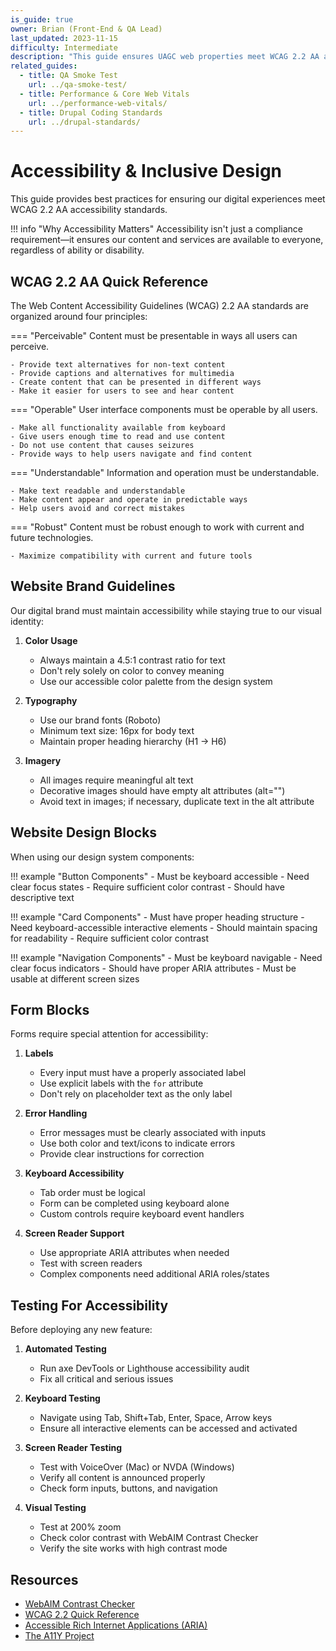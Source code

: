 ```yaml
---
is_guide: true
owner: Brian (Front-End & QA Lead)
last_updated: 2023-11-15
difficulty: Intermediate
description: "This guide ensures UAGC web properties meet WCAG 2.2 AA accessibility standards, helping create inclusive digital experiences for all users regardless of ability."
related_guides:
  - title: QA Smoke Test
    url: ../qa-smoke-test/
  - title: Performance & Core Web Vitals
    url: ../performance-web-vitals/
  - title: Drupal Coding Standards
    url: ../drupal-standards/
---
```


# Accessibility & Inclusive Design

This guide provides best practices for ensuring our digital experiences meet WCAG 2.2 AA accessibility standards.

!!! info "Why Accessibility Matters"
    Accessibility isn't just a compliance requirement—it ensures our content and services are available to everyone, regardless of ability or disability.

## WCAG 2.2 AA Quick Reference

The Web Content Accessibility Guidelines (WCAG) 2.2 AA standards are organized around four principles:

=== "Perceivable"
    Content must be presentable in ways all users can perceive.
    
    - Provide text alternatives for non-text content
    - Provide captions and alternatives for multimedia
    - Create content that can be presented in different ways
    - Make it easier for users to see and hear content

=== "Operable"
    User interface components must be operable by all users.
    
    - Make all functionality available from keyboard
    - Give users enough time to read and use content
    - Do not use content that causes seizures
    - Provide ways to help users navigate and find content

=== "Understandable"
    Information and operation must be understandable.
    
    - Make text readable and understandable
    - Make content appear and operate in predictable ways
    - Help users avoid and correct mistakes

=== "Robust"
    Content must be robust enough to work with current and future technologies.
    
    - Maximize compatibility with current and future tools

## Website Brand Guidelines

Our digital brand must maintain accessibility while staying true to our visual identity:

1. **Color Usage**
   - Always maintain a 4.5:1 contrast ratio for text
   - Don't rely solely on color to convey meaning
   - Use our accessible color palette from the design system

2. **Typography**
   - Use our brand fonts (Roboto)
   - Minimum text size: 16px for body text
   - Maintain proper heading hierarchy (H1 → H6)

3. **Imagery**
   - All images require meaningful alt text
   - Decorative images should have empty alt attributes (alt="")
   - Avoid text in images; if necessary, duplicate text in the alt attribute

## Website Design Blocks

When using our design system components:

!!! example "Button Components"
    - Must be keyboard accessible
    - Need clear focus states
    - Require sufficient color contrast
    - Should have descriptive text

!!! example "Card Components"
    - Must have proper heading structure
    - Need keyboard-accessible interactive elements
    - Should maintain spacing for readability
    - Require sufficient color contrast

!!! example "Navigation Components"
    - Must be keyboard navigable
    - Need clear focus indicators
    - Should have proper ARIA attributes
    - Must be usable at different screen sizes

## Form Blocks

Forms require special attention for accessibility:

1. **Labels**
   - Every input must have a properly associated label
   - Use explicit labels with the `for` attribute
   - Don't rely on placeholder text as the only label

2. **Error Handling**
   - Error messages must be clearly associated with inputs
   - Use both color and text/icons to indicate errors
   - Provide clear instructions for correction

3. **Keyboard Accessibility**
   - Tab order must be logical
   - Form can be completed using keyboard alone
   - Custom controls require keyboard event handlers

4. **Screen Reader Support**
   - Use appropriate ARIA attributes when needed
   - Test with screen readers
   - Complex components need additional ARIA roles/states

## Testing For Accessibility

Before deploying any new feature:

1. **Automated Testing**
   - Run axe DevTools or Lighthouse accessibility audit
   - Fix all critical and serious issues

2. **Keyboard Testing**
   - Navigate using Tab, Shift+Tab, Enter, Space, Arrow keys
   - Ensure all interactive elements can be accessed and activated

3. **Screen Reader Testing**
   - Test with VoiceOver (Mac) or NVDA (Windows)
   - Verify all content is announced properly
   - Check form inputs, buttons, and navigation

4. **Visual Testing**
   - Test at 200% zoom
   - Check color contrast with WebAIM Contrast Checker
   - Verify the site works with high contrast mode

## Resources

- [WebAIM Contrast Checker](https://webaim.org/resources/contrastchecker/)
- [WCAG 2.2 Quick Reference](https://www.w3.org/WAI/WCAG22/quickref/)
- [Accessible Rich Internet Applications (ARIA)](https://developer.mozilla.org/en-US/docs/Web/Accessibility/ARIA)
- [The A11Y Project](https://www.a11yproject.com/) 